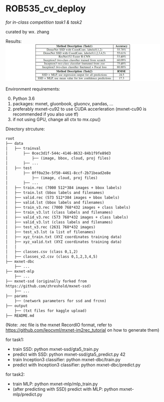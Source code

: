 # ROB535_cv_deploy
_for in-class competition task1 &amp; task2_

curated by wx. zhang

Results:
![](https://github.com/ZwX1616/ROB535_cv_deploy/blob/master/acc.jpg)

Environment requirements:

0. Python 3.6
1. packages: mxnet, gluonbook, gluoncv, pandas, ...
2. preferably mxnet-cu92 to use CUDA accerleration (mxnet-cu90 is recommended if you also use tf)
3. if not using GPU, change all ctx to mx.cpu()

Directory strcuture:
```
root
├── data
│   ├── trainval
│       ├── 0cec3d1f-544c-4146-8632-84b1f9fe89d3
│           ├── (image, bbox, cloud, proj files)
│       ├── ...
│   ├── test
│       ├── 0ff0a23e-5f50-4461-8ccf-2b71bead2e8e
│           ├── (image, cloud, proj files)
│       ├── ...
│   ├── train.rec (7000 512*384 images + bbox labels)
│   ├── train.lst (bbox labels and filenames)
│   ├── valid.rec (573 512*384 images + bbox labels)
│   ├── valid.lst (bbox labels and filenames)
│   ├── train_v3.rec (7000 768*432 images + class labels)
│   ├── train_v3.lst (class labels and filenames)
│   ├── valid_v3.rec (573 768*432 images + class labels)
│   ├── valid_v3.lst (class labels and filenames)
│   ├── test_v3.rec (2631 768*432 images)
│   ├── test_v3.lst (a list of filenames)
│   ├── xyz_train.txt (XYZ coordinates training data)
│   ├── xyz_valid.txt (XYZ coordinates training data)
│   │
│   ├── classes.csv (class 0,1,2)
│   ├── classes_v2.csv (class 0,1,2,3,4,5)
├── mxnet-dbc
    ├── ...
├── mxnet-mlp
    ├── ...
├── mxnet-ssd (originally forked from https://github.com/zhreshold/mxnet-ssd)
    ├── ...
├── params
    ├── (network parameters for ssd and frcnn)
├── output
    ├── (txt files for kaggle upload)
├── README.md
```
(Note: .rec file is the mxnet RecordIO format, refer to https://github.com/leocvml/mxnet-im2rec_tutorial on how to generate them)

for task1:
- train SSD: python mxnet-ssd/gta5_train.py
- predict with SSD: python mxnet-ssd/gta5_predict.py 42
- train Inception3 classifier: python mxnet-dbc/train.py
- predict with Inception3 classifier: python mxnet-dbc/predict.py

for task2:
- train MLP: python mxnet-mlp/mlp_train.py
- (after predicting with SSD) predict with MLP: python mxnet-mlp/predict.py
